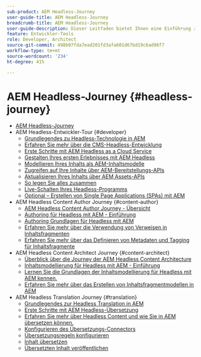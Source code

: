 ```yaml
---
sub-product: AEM Headless-Journey
user-guide-title: AEM Headless-Journey
breadcrumb-title: AEM Headless-Journey
user-guide-description: Dieser Leitfaden bietet Ihnen eine Einführung zu den effektiven und flexiblen Headless-Features von AEM und deren Funktionen und erläutert, wie Sie sie bei Ihrem ersten Projekt nutzen können.
feature: Entwickler-Tools
role: Developer, Architect
source-git-commit: 498b07fda7ead201fd3afa601d67bd19c6ad96f7
workflow-type: tm+mt
source-wordcount: '234'
ht-degree: 41%

---
```



# AEM Headless-Journey {#headless-journey}

+ [AEM Headless-Journey](/help/journey-headless/home.md)
+ AEM Headless-Entwickler-Tour {#developer}
   + [Grundlegendes zu Headless-Technologie in AEM](developer/overview.md)
   + [Erfahren Sie mehr über die CMS-Headless-Entwicklung](developer/learn-about.md)
   + [Erste Schritte mit AEM Headless as a Cloud Service](developer/getting-started.md)
   + [Gestalten Ihres ersten Erlebnisses mit AEM Headless](developer/path-to-first-experience.md)
   + [Modellieren Ihres Inhalts als AEM-Inhaltsmodelle](developer/model-your-content.md)
   + [Zugreifen auf Ihre Inhalte über AEM-Bereitstellungs-APIs](developer/access-your-content.md)
   + [Aktualisieren Ihres Inhalts über AEM Assets-APIs](developer/update-your-content.md)
   + [So legen Sie alles zusammen](developer/put-it-all-together.md)
   + [Live-Schalten Ihres Headless-Programms](developer/go-live.md)
   + [Optional – Erstellen von Single Page Applications (SPAs) mit AEM](developer/create-spa.md)
+ AEM Headless Content Author Journey {#content-author}
   + [AEM Headless Content Author Journey - Übersicht](author/overview.md)
   + [Authoring für Headless mit AEM - Einführung](author/introduction.md)
   + [Authoring Grundlagen für Headless mit AEM](author/basics.md)
   + [Erfahren Sie mehr über die Verwendung von Verweisen in Inhaltsfragmenten](author/references.md)
   + [Erfahren Sie mehr über das Definieren von Metadaten und Tagging für Inhaltsfragmente](author/metadata-tagging.md)
+ AEM Headless Content Architect Journey {#content-architect}
   + [Überblick über die Journey der AEM Headless Content Architecture](architect/overview.md)
   + [Inhaltsmodellierung für Headless mit AEM - Einführung](architect/introduction.md)
   + [Lernen Sie die Grundlagen der Inhaltsmodellierung für Headless mit AEM kennen.](architect/basics.md)
   + [Erfahren Sie mehr über das Erstellen von Inhaltsfragmentmodellen in AEM](architect/model-structure.md)
+ AEM Headless Translation Journey {#translation}
   + [Grundlegendes zur Headless Translation in AEM](translation/overview.md)
   + [Erste Schritte mit AEM Headless-Übersetzung](translation/getting-started.md)
   + [Erfahren Sie mehr über Headless Content und wie Sie in AEM übersetzen können.](translation/learn-about.md)
   + [Konfigurieren des Übersetzungs-Connectors](translation/configure-connector.md)
   + [Übersetzungsregeln konfigurieren](translation/translation-rules.md)
   + [Inhalt übersetzen](translation/translate-content.md)
   + [Übersetzten Inhalt veröffentlichen](translation/publish-content.md)
